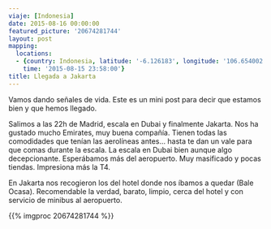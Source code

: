```yaml
---
viaje: [Indonesia]
date: 2015-08-16 00:00:00
featured_picture: '20674281744'
layout: post
mapping:
  locations:
  - {country: Indonesia, latitude: '-6.126183', longitude: '106.654002', place: Pajang,
    time: '2015-08-15 23:58:00'}
title: Llegada a Jakarta
---
```

Vamos dando señales de vida. Este es un mini post para decir que estamos bien y que hemos llegado.

Salimos a las 22h de Madrid, escala en Dubai y finalmente Jakarta. Nos ha gustado mucho Emirates, muy buena compañía. Tienen todas las comodidades que tenían las aerolíneas antes... hasta te dan un vale para que comas durante la escala.
La escala en Dubai bien aunque algo decepcionante. Esperábamos más del aeropuerto. Muy masificado y pocas tiendas. Impresiona más la T4.

En Jakarta nos recogieron los del hotel donde nos íbamos a quedar (Bale Ocasa). Recomendable la verdad, barato, limpio, cerca del hotel y con servicio de minibus al aeropuerto.

{{% imgproc 20674281744 %}}